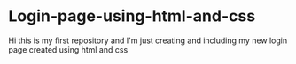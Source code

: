 # Login-page-using-html-and-css
Hi this is my first repository and I'm just creating and including my new login page created using html and css
